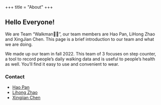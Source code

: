 +++
title = "About"
+++

## Hello Everyone! 

We are Team “Walkman🚶‍♂️”, our team members are Hao Pan, LiHong Zhao and XingJian Chen. This page is a brief introduction to our team and what we are doing.

We made up our team in fall 2022. This team of 3 focuses on step counter, a tool to record people’s daily walking data and is useful to people’s health as well. You’ll find it easy to use and convenient to wear.

### Contact
- [Hao Pan](https://github.com/ryanhpan)
- [Lihong Zhao](https://github.com/lihzhao14)
- [Xingjian Chen](https://github.com/AndYmeisterrrrr)

